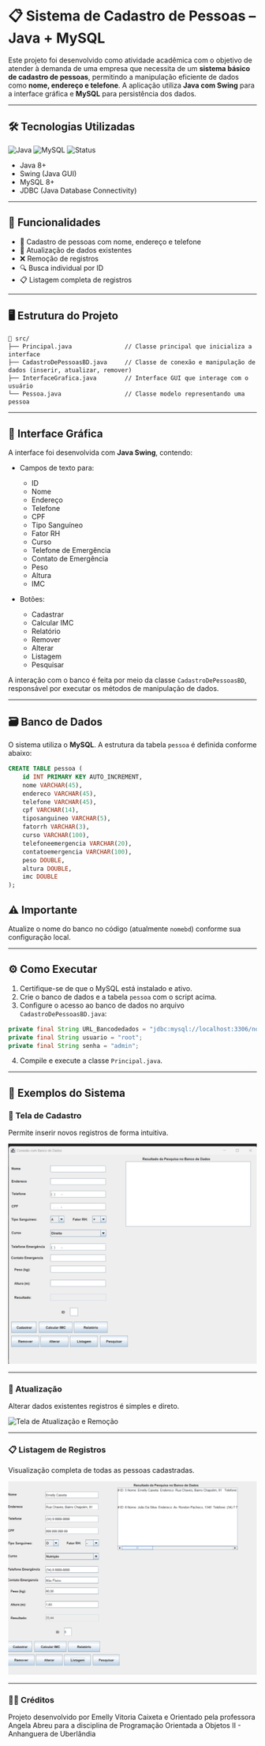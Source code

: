 # 📋 Sistema de Cadastro de Pessoas – Java + MySQL

Este projeto foi desenvolvido como atividade acadêmica com o objetivo de atender à demanda de uma empresa que necessita de um **sistema básico de cadastro de pessoas**, permitindo a manipulação eficiente de dados como **nome, endereço e telefone**. A aplicação utiliza **Java com Swing** para a interface gráfica e **MySQL** para persistência dos dados.

---

## 🛠️ Tecnologias Utilizadas

![Java](https://img.shields.io/badge/Java-8%2B-blue)
![MySQL](https://img.shields.io/badge/MySQL-8%2B-orange)
![Status](https://img.shields.io/badge/Projeto-Concluído-brightgreen)

- Java 8+  
- Swing (Java GUI)  
- MySQL 8+  
- JDBC (Java Database Connectivity)

---

## 🎯 Funcionalidades

- 📝 Cadastro de pessoas com nome, endereço e telefone  
- 🔄 Atualização de dados existentes  
- ❌ Remoção de registros  
- 🔍 Busca individual por ID  
- 📋 Listagem completa de registros

---
## 🖥️ Estrutura do Projeto

```text
📁 src/
├── Principal.java               // Classe principal que inicializa a interface
├── CadastroDePessoasBD.java     // Classe de conexão e manipulação de dados (inserir, atualizar, remover)
├── InterfaceGrafica.java        // Interface GUI que interage com o usuário
└── Pessoa.java                  // Classe modelo representando uma pessoa

```

---

## 📄 Interface Gráfica

A interface foi desenvolvida com **Java Swing**, contendo:

- Campos de texto para:
  - ID
  - Nome
  - Endereço
  - Telefone
  - CPF
  - Tipo Sanguíneo
  - Fator RH
  - Curso
  - Telefone de Emergência
  - Contato de Emergência
  - Peso
  - Altura
  - IMC


- Botões:
  - Cadastrar
  - Calcular IMC
  - Relatório
  - Remover
  - Alterar
  - Listagem
  - Pesquisar

A interação com o banco é feita por meio da classe `CadastroDePessoasBD`, responsável por executar os métodos de manipulação de dados.

---

## 🗃️ Banco de Dados

O sistema utiliza o **MySQL**. A estrutura da tabela `pessoa` é definida conforme abaixo:

```sql
CREATE TABLE pessoa (
    id INT PRIMARY KEY AUTO_INCREMENT,
    nome VARCHAR(45),
    endereco VARCHAR(45),
    telefone VARCHAR(45),
    cpf VARCHAR(14),
    tiposanguineo VARCHAR(5),
    fatorrh VARCHAR(3),
    curso VARCHAR(100),
    telefoneemergencia VARCHAR(20),
    contatoemergencia VARCHAR(100),
    peso DOUBLE,
    altura DOUBLE,
    imc DOUBLE
);
```
## ⚠️ Importante

Atualize o nome do banco no código (atualmente `nomebd`) conforme sua configuração local.

---

## ⚙️ Como Executar

1. Certifique-se de que o MySQL está instalado e ativo.  
2. Crie o banco de dados e a tabela `pessoa` com o script acima.  
3. Configure o acesso ao banco de dados no arquivo `CadastroDePessoasBD.java`:

```java
private final String URL_Bancodedados = "jdbc:mysql://localhost:3306/nomebd";
private final String usuario = "root";
private final String senha = "admin";
```
4. Compile e execute a classe `Principal.java`.

---

## 🧪 Exemplos do Sistema

### 🧾 Tela de Cadastro  
Permite inserir novos registros de forma intuitiva.

![Tela de Cadastro](imagens/tela-cadastro.png)

---

### 🔄 Atualização   
Alterar dados existentes registros é simples e direto.

![Tela de Atualização e Remoção](imagens/tela-atualizacao-remocao.png)

---

### 📋 Listagem de Registros  
Visualização completa de todas as pessoas cadastradas.

![Tela de Listagem](imagens/listagem-registros.png)

---

### 👨‍🎓 Créditos
Projeto desenvolvido por Emelly Vitoria Caixeta e Orientado pela professora Angela Abreu para a disciplina de Programação Orientada a Objetos II - Anhanguera de Uberlândia 


